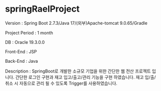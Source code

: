 # springRaelProject
Version : Spring Boot 2.7.3/Java 17/(외부)Apache-tomcat 9.0.65/Gradle

Project Period : 1 month


DB : Oracle 19.3.0.0

Front-End : JSP

Back-End : Java


Description :
  SpringBoot로 개발한 소규모 기업을 위한 간단한 웹 전산 프로젝트 입니다.
  간단한 로그인 구현과 재고 입고/출고/관리 기능을 구현 하였습니다.
  재고 입/출/취소 시 자동으로 관리 될 수 있도록 Trigger를 사용하였습니다.
  
